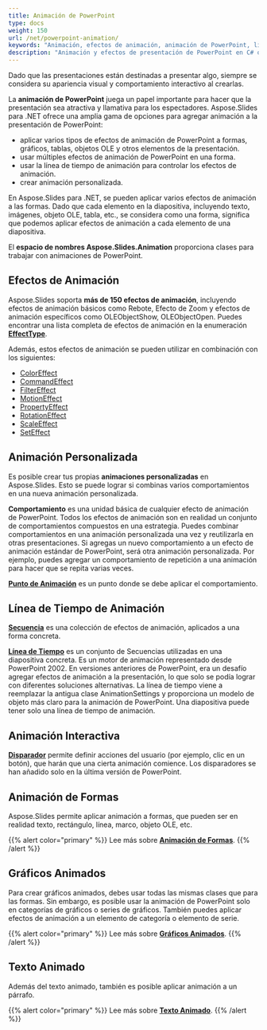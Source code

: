 ```yaml
---
title: Animación de PowerPoint
type: docs
weight: 150
url: /net/powerpoint-animation/
keywords: "Animación, efectos de animación, animación de PowerPoint, línea de tiempo de animación, animación interactiva, animación de formas, gráfico animado, texto animado, presentación de PowerPoint, C#, Csharp, Aspose.Slides para .NET"
description: "Animación y efectos de presentación de PowerPoint en C# o .NET"
---
```


Dado que las presentaciones están destinadas a presentar algo, siempre se considera su apariencia visual y comportamiento interactivo al crearlas.

La **animación de PowerPoint** juega un papel importante para hacer que la presentación sea atractiva y llamativa para los espectadores. Aspose.Slides para .NET ofrece una amplia gama de opciones para agregar animación a la presentación de PowerPoint:

- aplicar varios tipos de efectos de animación de PowerPoint a formas, gráficos, tablas, objetos OLE y otros elementos de la presentación.
- usar múltiples efectos de animación de PowerPoint en una forma.
- usar la línea de tiempo de animación para controlar los efectos de animación.
- crear animación personalizada.

En Aspose.Slides para .NET, se pueden aplicar varios efectos de animación a las formas. Dado que cada elemento en la diapositiva, incluyendo texto, imágenes, objeto OLE, tabla, etc., se considera como una forma, significa que podemos aplicar efectos de animación a cada elemento de una diapositiva.

El **espacio de nombres Aspose.Slides.Animation** proporciona clases para trabajar con animaciones de PowerPoint.
## **Efectos de Animación**
Aspose.Slides soporta **más de 150 efectos de animación**, incluyendo efectos de animación básicos como Rebote, Efecto de Zoom y efectos de animación específicos como OLEObjectShow, OLEObjectOpen. Puedes encontrar una lista completa de efectos de animación en la enumeración [**EffectType**](https://reference.aspose.com/slides/net/aspose.slides.animation/effecttype).

Además, estos efectos de animación se pueden utilizar en combinación con los siguientes:

- [ColorEffect](https://reference.aspose.com/slides/net/aspose.slides.animation/coloreffect)
- [CommandEffect](https://reference.aspose.com/slides/net/aspose.slides.animation/commandeffect)
- [FilterEffect](https://reference.aspose.com/slides/net/aspose.slides.animation/filtereffect)
- [MotionEffect](https://reference.aspose.com/slides/net/aspose.slides.animation/motioneffect)
- [PropertyEffect](https://reference.aspose.com/slides/net/aspose.slides.animation/propertyeffect)
- [RotationEffect](https://reference.aspose.com/slides/net/aspose.slides.animation/rotationeffect)
- [ScaleEffect](https://reference.aspose.com/slides/net/aspose.slides.animation/scaleeffect)
- [SetEffect](https://reference.aspose.com/slides/net/aspose.slides.animation/seteffect)
## **Animación Personalizada**
Es posible crear tus propias **animaciones personalizadas** en Aspose.Slides. 
Esto se puede lograr si combinas varios comportamientos en una nueva animación personalizada.

**Comportamiento** es una unidad básica de cualquier efecto de animación de PowerPoint. Todos los efectos de animación son en realidad un conjunto de comportamientos compuestos en una estrategia. Puedes combinar comportamientos en una animación personalizada una vez y reutilizarla en otras presentaciones. Si agregas un nuevo comportamiento a un efecto de animación estándar de PowerPoint, será otra animación personalizada. Por ejemplo, puedes agregar un comportamiento de repetición a una animación para hacer que se repita varias veces.

[**Punto de Animación**](https://reference.aspose.com/slides/net/aspose.slides.animation/point) es un punto donde se debe aplicar el comportamiento.
## **Línea de Tiempo de Animación**
[**Secuencia**](https://reference.aspose.com/slides/net/aspose.slides.animation/sequence) es una colección de efectos de animación, aplicados a una forma concreta.

[**Línea de Tiempo**](https://reference.aspose.com/slides/net/aspose.slides.animation/animationtimeline) es un conjunto de Secuencias utilizadas en una diapositiva concreta. Es un motor de animación representado desde PowerPoint 2002. En versiones anteriores de PowerPoint, era un desafío agregar efectos de animación a la presentación, lo que solo se podía lograr con diferentes soluciones alternativas. La línea de tiempo viene a reemplazar la antigua clase AnimationSettings y proporciona un modelo de objeto más claro para la animación de PowerPoint. Una diapositiva puede tener solo una línea de tiempo de animación.
## **Animación Interactiva**
[**Disparador**](https://reference.aspose.com/slides/net/aspose.slides.animation/effecttriggertype) permite definir acciones del usuario (por ejemplo, clic en un botón), que harán que una cierta animación comience. Los disparadores se han añadido solo en la última versión de PowerPoint.
## **Animación de Formas**
Aspose.Slides permite aplicar animación a formas, que pueden ser en realidad texto, rectángulo, línea, marco, objeto OLE, etc.

{{% alert color="primary" %}} 
Lee más sobre [**Animación de Formas**](/slides/net/shape-animation/).
{{% /alert %}}

## **Gráficos Animados**
Para crear gráficos animados, debes usar todas las mismas clases que para las formas. Sin embargo, es posible usar la animación de PowerPoint solo en categorías de gráficos o series de gráficos. También puedes aplicar efectos de animación a un elemento de categoría o elemento de serie.

{{% alert color="primary" %}} 
Lee más sobre [**Gráficos Animados**](/slides/net/animated-charts/).
{{% /alert %}}

## **Texto Animado**
Además del texto animado, también es posible aplicar animación a un párrafo.

{{% alert color="primary" %}} 
Lee más sobre [**Texto Animado**](/slides/net/animated-text/).
{{% /alert %}}